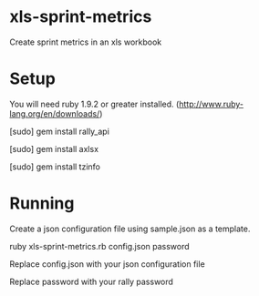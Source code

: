xls-sprint-metrics
==================

Create sprint metrics in an xls workbook

Setup
=====

You will need ruby 1.9.2 or greater installed. (http://www.ruby-lang.org/en/downloads/)

[sudo] gem install rally_api

[sudo] gem install axlsx

[sudo] gem install tzinfo

Running
=======

Create a json configuration file using sample.json as a template. 

ruby xls-sprint-metrics.rb config.json password

Replace config.json with your json configuration file

Replace password with your rally password




